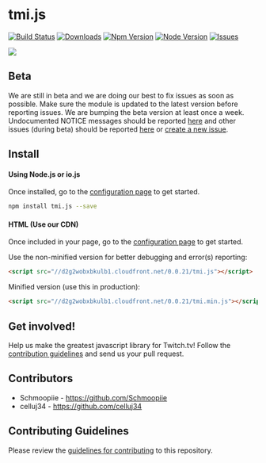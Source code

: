 # tmi.js
[![Build Status](https://secure.travis-ci.org/Schmoopiie/tmi.js.png?branch=master)](https://travis-ci.org/Schmoopiie/tmi.js) [![Downloads](http://img.shields.io/npm/dm/tmi.js.svg?style=flat)](https://www.npmjs.org/package/tmi.js) [![Npm Version](http://img.shields.io/npm/v/tmi.js.svg?style=flat)](https://www.npmjs.org/package/tmi.js) [![Node Version](https://img.shields.io/node/v/tmi.js.svg?style=flat)](https://www.npmjs.org/package/tmi.js) [![Issues](http://img.shields.io/github/issues/Schmoopiie/tmi.js.svg?style=flat)](https://github.com/Schmoopiie/tmi.js/issues)

![](http://i.imgur.com/vsdO7N5.png)

## Beta

We are still in beta and we are doing our best to fix issues as soon as possible. Make sure the module is updated to the latest version before reporting issues. We are bumping the beta version at least once a week. Undocumented NOTICE messages should be reported [here](https://github.com/Schmoopiie/tmi.js/issues/28) and other issues (during beta) should be reported [here](https://github.com/Schmoopiie/tmi.js/issues/3) or [create a new issue](https://github.com/Schmoopiie/tmi.js/issues/new).

## Install

#### Using Node.js or io.js

Once installed, go to the [configuration page](./Configuration.html) to get started.

~~~ bash
npm install tmi.js --save
~~~

#### HTML (Use our CDN)

Once included in your page, go to the [configuration page](./Configuration.html) to get started.

Use the non-minified version for better debugging and error(s) reporting:

~~~ html
<script src="//d2g2wobxbkulb1.cloudfront.net/0.0.21/tmi.js"></script>
~~~

Minified version (use this in production):

~~~ html
<script src="//d2g2wobxbkulb1.cloudfront.net/0.0.21/tmi.min.js"></script>
~~~

## Get involved!

Help us make the greatest javascript library for Twitch.tv! Follow the [contribution guidelines](https://github.com/Schmoopiie/tmi.js/blob/master/CONTRIBUTING.md) and send us your pull request.

## Contributors

- Schmoopiie - https://github.com/Schmoopiie
- celluj34 - https://github.com/celluj34

## Contributing Guidelines

Please review the [guidelines for contributing](https://github.com/Schmoopiie/tmi.js/blob/master/CONTRIBUTING.md) to this repository.
